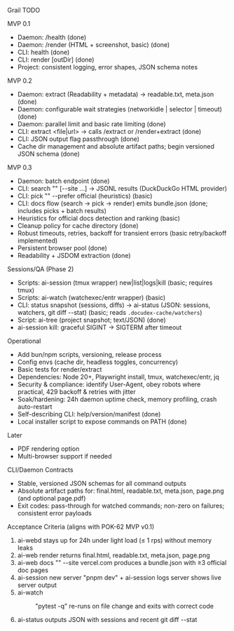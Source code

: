 Grail TODO

MVP 0.1
- Daemon: /health (done)
- Daemon: /render (HTML + screenshot, basic) (done)
- CLI: health (done)
- CLI: render <url> [outDir] (done)
- Project: consistent logging, error shapes, JSON schema notes

MVP 0.2
- Daemon: extract (Readability + metadata) → readable.txt, meta.json (done)
- Daemon: configurable wait strategies (networkidle | selector | timeout) (done)
- Daemon: parallel limit and basic rate limiting (done)
- CLI: extract <file|url> → calls /extract or /render+extract (done)
- CLI: JSON output flag passthrough (done)
- Cache dir management and absolute artifact paths; begin versioned JSON schema (done)

MVP 0.3
- Daemon: batch endpoint (done)
- CLI: search "<query>" [--site ...] → JSONL results (DuckDuckGo HTML provider)
- CLI: pick "<query>" --prefer official (heuristics) (basic)
- CLI: docs flow (search → pick → render) emits bundle.json (done; includes picks + batch results)
- Heuristics for official docs detection and ranking (basic)
- Cleanup policy for cache directory (done)
- Robust timeouts, retries, backoff for transient errors (basic retry/backoff implemented)
 - Persistent browser pool (done)
 - Readability + JSDOM extraction (done)

Sessions/QA (Phase 2)
- Scripts: ai-session (tmux wrapper) new|list|logs|kill (basic; requires tmux)
- Scripts: ai-watch (watchexec/entr wrapper) (basic)
- CLI: status snapshot (sessions, diffs) → ai-status (JSON: sessions, watchers, git diff --stat) (basic; reads `.docudex-cache/watchers`)
- Script: ai-tree (project snapshot; text/JSON) (done)
- ai-session kill: graceful SIGINT → SIGTERM after timeout

Operational
- Add bun/npm scripts, versioning, release process
- Config envs (cache dir, headless toggles, concurrency)
- Basic tests for render/extract
- Dependencies: Node 20+, Playwright install, tmux, watchexec/entr, jq
- Security & compliance: identify User-Agent, obey robots where practical, 429 backoff & retries with jitter
- Soak/hardening: 24h daemon uptime check, memory profiling, crash auto-restart
 - Self-describing CLI: help/version/manifest (done)
 - Local installer script to expose commands on PATH (done)

Later
- PDF rendering option
- Multi-browser support if needed

CLI/Daemon Contracts
- Stable, versioned JSON schemas for all command outputs
- Absolute artifact paths for: final.html, readable.txt, meta.json, page.png (and optional page.pdf)
- Exit codes: pass-through for watched commands; non-zero on failures; consistent error payloads

Acceptance Criteria (aligns with POK-62 MVP v0.1)
1. ai-webd stays up for 24h under light load (≤ 1 rps) without memory leaks
2. ai-web render <vercel-next-doc-url> returns final.html, readable.txt, meta.json, page.png
3. ai-web docs "<topic>" --site vercel.com produces a bundle.json with ≥3 official doc pages
4. ai-session new server "pnpm dev" + ai-session logs server shows live server output
5. ai-watch <dir> "pytest -q" re-runs on file change and exits with correct code
6. ai-status outputs JSON with sessions and recent git diff --stat

